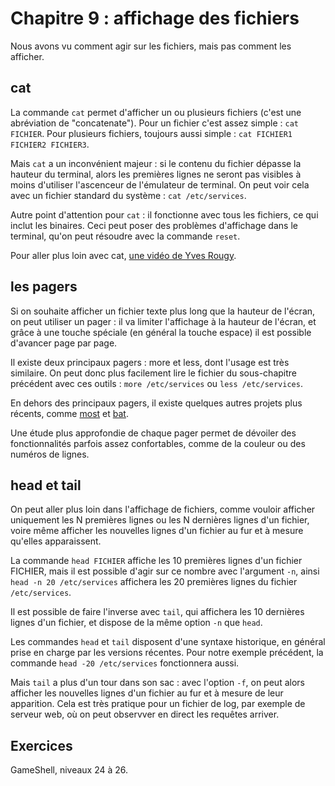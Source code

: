 # Chapitre 9 : affichage des fichiers

Nous avons vu comment agir sur les fichiers, mais pas comment les afficher.

## cat

La commande `cat` permet d'afficher un ou plusieurs fichiers (c'est une
abréviation de "concatenate"). Pour un fichier c'est assez simple : `cat
FICHIER`. Pour plusieurs fichiers, toujours aussi simple : `cat FICHIER1
FICHIER2 FICHIER3`.

Mais `cat` a un inconvénient majeur : si le contenu du fichier dépasse la
hauteur du terminal, alors les premières lignes ne seront pas visibles à moins
d'utiliser l'ascenceur de l'émulateur de terminal. On peut voir cela avec un
fichier standard du système : `cat /etc/services`.

Autre point d'attention pour `cat` : il fonctionne avec tous les fichiers, ce
qui inclut les binaires. Ceci peut poser des problèmes d'affichage dans le
terminal, qu'on peut résoudre avec la commande `reset`.

Pour aller plus loin avec cat, [une vidéo de Yves Rougy](https://www.youtube.com/watch?v=n0YMUm13p34).

## les pagers

Si on souhaite afficher un fichier texte plus long que la hauteur de l'écran,
on peut utiliser un pager : il va limiter l'affichage à la hauteur de l'écran,
et grâce à une touche spéciale (en général la touche espace) il est possible
d'avancer page par page.

Il existe deux principaux pagers : more et less, dont l'usage est très
similaire. On peut donc plus facilement lire le fichier du sous-chapitre
précédent avec ces outils : `more /etc/services` ou `less /etc/services`.

En dehors des principaux pagers, il existe quelques autres projets plus
récents, comme [most](http://www.jedsoft.org/releases/most/) et
[bat](https://crates.io/crates/bat).

Une étude plus approfondie de chaque pager permet de dévoiler des
fonctionnalités parfois assez confortables, comme de la couleur ou des numéros
de lignes.

## head et tail

On peut aller plus loin dans l'affichage de fichiers, comme vouloir afficher
uniquement les N premières lignes ou les N dernières lignes d'un fichier, voire
même afficher les nouvelles lignes d'un fichier au fur et à mesure qu'elles
apparaissent.

La commande `head FICHIER` affiche les 10 premières lignes d'un fichier
FICHIER, mais il est possible d'agir sur ce nombre avec l'argument `-n`, ainsi
`head -n 20 /etc/services` affichera les 20 premières lignes du fichier
`/etc/services`. 

Il est possible de faire l'inverse avec `tail`, qui affichera les 10 dernières
lignes d'un fichier, et dispose de la même option `-n` que `head`.

Les commandes `head` et `tail` disposent d'une syntaxe  historique, en général
prise en charge par les versions récentes. Pour notre exemple précédent, la
commande `head -20 /etc/services` fonctionnera aussi.

Mais `tail` a plus d'un tour dans son sac : avec l'option `-f`, on peut alors
afficher les nouvelles lignes d'un fichier au fur et à mesure de leur
apparition. Cela est très pratique pour un fichier de log, par exemple de
serveur web, où on peut observver en direct les requêtes arriver.

## Exercices

GameShell, niveaux 24 à 26.
